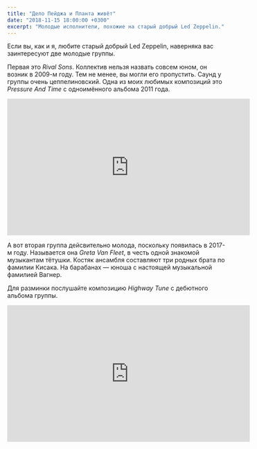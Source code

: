 ```yaml
---
title: "Дело Пейджа и Планта живёт"
date: "2018-11-15 18:00:00 +0300"
excerpt: "Молодые исполнители, похожие на старый добрый Led Zeppelin."
---
```


Если вы, как и я, любите старый добрый Led Zeppelin, наверняка вас заинтересуют две молодые группы.

Первая это *Rival Sons*. Коллектив нельзя назвать совсем юном, он возник в 2009-м году. Тем не менее, вы могли его пропустить.
Саунд у группы очень цеппелиновский. Одна из моих любимых композиций это *Pressure And Time* с одноимённого альбома 2011 года.

<div class="video-wrapper">
  <iframe width="560" height="315" src="https://www.youtube.com/embed/-MA0m1K2jW4" frameborder="0" allow="accelerometer; autoplay; encrypted-media; gyroscope; picture-in-picture" allowfullscreen></iframe>
</div>

А вот вторая группа дейсвительно молода, поскольку появилась в 2017-м году. Называется она *Greta Van Fleet*, в честь одной знакомой музыкантам тётушки. Костяк ансамбля составляют три родных брата
по фамилии Кисака. На барабанах&nbsp;&mdash; юноша с настоящей музыкальной фамилией Вагнер.

Для разминки послушайте композицию *Highway Tune* с дебютного альбома группы.

<div class="video-wrapper">
  <iframe width="560" height="315" src="https://www.youtube.com/embed/aJg4OJxp-co" frameborder="0" allow="accelerometer; autoplay; encrypted-media; gyroscope; picture-in-picture" allowfullscreen></iframe>
</div>
